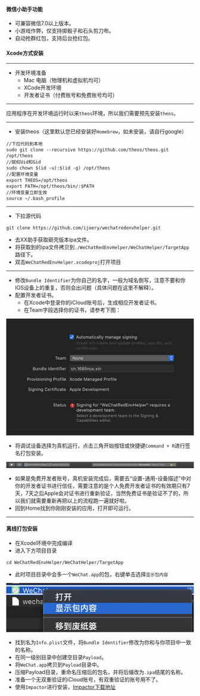 #### 微信小助手功能

* 可兼容微信7.0以上版本。
* 小游戏作弊，仅支持掷骰子和石头剪刀布。
* 自动抢群红包，支持后台抢红包。

#### Xcode方式安装

---

* 开发环境准备
  * Mac 电脑（物理机和虚拟机均可）
  * XCode开发环境
  * 开发者证书（付费账号和免费账号均可）

---

应用程序在开发环境运行时以来`theos`环境，所以我们需要预先安装`theos`。

---

* 安装theos（这里默认您已经安装好`Homebrew`，如未安装，请自行google）

```
//下拉代码到本地
sudo git clone --recursive https://github.com/theos/theos.git /opt/theos
//赋权Uid和Gid
sudo chown $(id -u):$(id -g) /opt/theos
//配置环境变量
export THEOS=/opt/theos
export PATH=/opt/theos/bin/:$PATH
//环境变量立即生效
source ~/.bash_profile
```

---

* 下拉源代码

```
git clone https://github.com/ijoery/wechatredenvhelper.git
```

* 去XX助手获取砸壳版本ipa文件。
* 将获取到的ipa文件拷贝到`./WeChatRedEnvHelper/WeChatHelper/TargetApp`路径下。
* 双击`WeChatRedEnvHelper.xcodeproj`打开项目

---

* 修改`Bundle Identifier`为你自己的名字，一般为域名倒写，注意不要和你IOS设备上的重复，否则会出问题（具体问题在这里不解释）。
* 配置开发者证书。
  * 在Xcode中登录你的iCloud账号后，生成相应开发者证书。
  * 在Team字段选择你的证书，请参考下图：

![image-20200105190141341](screen/image-20200105190141341.png)

* 将调试设备选择为真机运行，点击三角开始按钮或快捷键`Command + R`进行签名打包安装。

![image-20200105190355953](screen/image-20200105190355953.png)

* 如果是免费开发者账号，真机安装完成后，需要去“设置-通用-设备描述”中对你的开发者证书进行信任，需要注意的是个人免费开发者证书的有效期只有7天，7天之后Apple会对证书进行重新验证，当然免费证书是验证不了的，所以我们就需要重新再把以上的流程跑一遍就好啦。
* 回到Home找到你刚刚安装的应用，打开即可运行。

---

#### 离线打包安装

* 在Xcode环境中完成编译
* 进入下方项目目录

```
cd WeChatRedEnvHelper/WeChatHelper/TargetApp
```

* 此时项目目录中会多一个`WeChat.app`的包，右键单击选择`显示包内容`

![image-20200105191707978](screen/image-20200105191707978.png)

* 找到名为`Info.plist`文件，将`Bundle Identifier`修改为你和与你项目中一致的名称。
* 在同一级别目录中创建空目录`Payload`。
* 将`WeChat.app`拷贝到`Payload`目录中。
* 压缩Payload目录，重命名压缩后的包名，并将后缀改为`.ipa`结尾的名称。
* 准备一个无双重验证的iCloud账号，有双重验证的账号用不了。
* 使用`Impactor`进行安装，[Impactor下载地址](http://www.cydiaimpactor.com/)